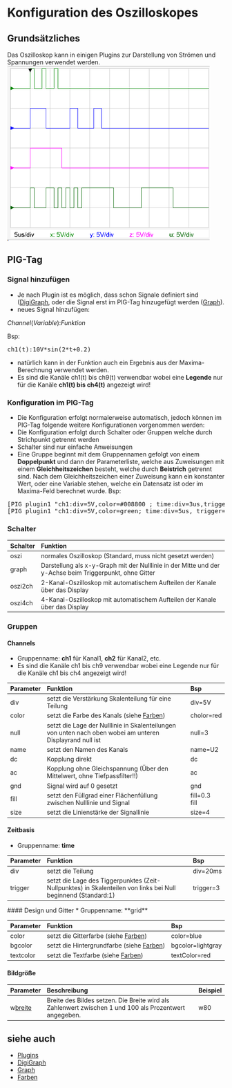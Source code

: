 # Konfiguration des Oszilloskopes
## Grundsätzliches
Das Oszilloskop kann in einigen Plugins zur Darstellung von Strömen und Spannungen verwendet werden.
<br>![ClipCapIt-190222-074222.PNG](ClipCapIt-190222-074222.PNG)

##  PIG-Tag 
###  Signal hinzufügen 
* Je nach Plugin ist es möglich, dass schon Signale definiert sind ([DigiGraph](../DigiGraph/index.md), oder die Signal erst im PIG-Tag hinzugefügt werden ([Graph](../Graph/index.md)).
* neues Signal hinzufügen:

_Channel_(_Variable_):_Funktion_

Bsp:
<pre>
ch1(t):10V*sin(2*t+0.2)
</pre>

* natürlich kann in der Funktion auch ein Ergebnis aus der Maxima-Berechnung verwendet werden.
* Es sind die Kanäle ch1(t) bis ch9(t) verwendbar wobei eine **Legende** nur für die Kanäle **ch1(t) bis ch4(t)** angezeigt wird!

###  Konfiguration im PIG-Tag 
* Die Konfiguration erfolgt normalerweise automatisch, jedoch können im PIG-Tag folgende weitere Konfigurationen vorgenommen werden:
* Die Konfiguration erfolgt durch Schalter oder Gruppen welche durch Strichpunkt getrennt werden
* Schalter sind nur einfache Anweisungen
* Eine Gruppe beginnt mit dem Gruppennamen gefolgt von einem **Doppelpunkt** und dann der Parameterliste, welche aus Zuweisungen mit einem **Gleichheitszeichen** besteht, welche durch **Beistrich** getrennt sind. Nach dem Gleichheitszeichen einer Zuweisung kann ein konstanter Wert, oder eine Variable stehen, welche ein Datensatz ist oder im Maxima-Feld berechnet wurde.
Bsp:
<pre>
[PIG plugin1 "ch1:div=5V,color=#008800 ; time:div=3us,trigger=0"/](PIG plugin1 "ch1:div=5V,color=#008800 ; time:div=3us,trigger=0"/)
[PIG plugin1 "ch1:div=5V,color=green; time:div=5us, trigger=0;grid:color=white,bgcolor=black,textcolor=yellow"/](PIG plugin1 "ch1:div=5V,color=green; time:div=5us, trigger=0;grid:color=white,bgcolor=black,textcolor=yellow"/)
</pre>

###  Schalter 
<div  class="wikitable" style="text-align: left; width: 100%;"  >

| Schalter | Funktion                                                                                                |
|----------|---------------------------------------------------------------------------------------------------------|
| oszi     | normales Oszilloskop (Standard, muss nicht gesetzt werden)                                              |
| graph    | Darstellung als x-y-Graph mit der Nulllinie in der Mitte und der y-Achse beim Triggerpunkt, ohne Gitter |
| oszi2ch  | 2-Kanal-Oszilloskop mit automatischem Aufteilen der Kanale über das Display                             |
| oszi4ch  | 4-Kanal-Oszilloskop mit automatischem Aufteilen der Kanale über das Display                             |
</div>

###  Gruppen 
####  Channels 
* Gruppenname: **ch1** für Kanal1, **ch2** für Kanal2, etc.
* Es sind die Kanäle ch1 bis ch9 verwendbar wobei eine Legende nur für die Kanäle ch1 bis ch4 angezeigt wird!
<div  class="wikitable" style="text-align: left; width: 100%;"  >

| Parameter | Funktion                                                                                                  | Bsp                |
|-----------|-----------------------------------------------------------------------------------------------------------|--------------------|
| div       | setzt die Verstärkung Skalenteilung für eine Teilung                                                      | div=5V             |
| color     | setzt die Farbe des Kanals (siehe [Farben](../Farben/index.md))                                           | cholor=red         |
| null      | setzt die Lage der Nulllinie in Skalenteilungen von unten nach oben wobei am unteren Displayrand null ist | null=3             |
| name      | setzt den Namen des Kanals                                                                                | name=U2            |
| dc        | Kopplung direkt                                                                                           | dc                 |
| ac        | Kopplung ohne Gleichspannung (Über den Mittelwert, ohne Tiefpassfilter!!)                                 | ac                 |
| gnd       | Signal wird auf 0 gesetzt                                                                                 | gnd                |
| fill      | setzt den Füllgrad einer Flächenfüllung zwischen Nulllinie und Signal                                     | fill=0.3 <br> fill |
| size      | setzt die Linienstärke der Signallinie                                                                    | size=4             |
</div>

####  Zeitbasis 
* Gruppenname: **time**
<div  class="wikitable" style="text-align: left; width: 100%;"  >

| Parameter | Funktion                                                                                                      | Bsp       |
|-----------|---------------------------------------------------------------------------------------------------------------|-----------|
| div       | setzt die Teilung                                                                                             | div=20ms  |
| trigger   | setzt die Lage des Tiggerpunktes (Zeit-Nullpunktes) in Skalenteilen von links bei Null beginnend (Standard:1) | trigger=3 |
</div>
####  Design und Gitter 
* Gruppenname: **grid**
<div  class="wikitable" style="text-align: left; width: 100%;"  >

| Parameter | Funktion                                                        | Bsp               |
|-----------|-----------------------------------------------------------------|-------------------|
| color     | setzt die Gitterfarbe (siehe [Farben](../Farben/index.md))      | color=blue        |
| bgcolor   | setzt die Hintergrundfarbe (siehe [Farben](../Farben/index.md)) | bgcolor=lightgray |
| textcolor | setzt die Textfarbe (siehe [Farben](../Farben/index.md))        | textColor=red     |
</div>

####  Bildgröße 
<div  class="wikitable" style="text-align: left; width: 100%;"  >

| Parameter         | Beschreibung                                                                                           | Beispiel |
|-------------------|--------------------------------------------------------------------------------------------------------|----------|
| w[breite](breite) | Breite des Bildes setzen. Die Breite wird als Zahlenwert zwischen 1 und 100 als Prozentwert angegeben. | w80      |
</div>

##  siehe auch 
* [Plugins](../Plugins/index.md)
* [DigiGraph](../DigiGraph/index.md)
* [Graph](../Graph/index.md)
* [Farben](../Farben/index.md)

